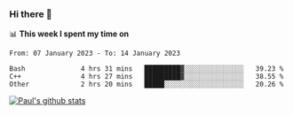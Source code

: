 ### Hi there 👋

📊 **This week I spent my time on**
<!--START_SECTION:waka-->

```text
From: 07 January 2023 - To: 14 January 2023

Bash              4 hrs 31 mins   █████████▓░░░░░░░░░░░░░░░   39.23 %
C++               4 hrs 27 mins   █████████▓░░░░░░░░░░░░░░░   38.55 %
Other             2 hrs 20 mins   █████░░░░░░░░░░░░░░░░░░░░   20.26 %
```

<!--END_SECTION:waka-->


[![Paul's github stats](https://github-readme-stats.vercel.app/api?username=mickeyouyou&theme=dracula&show_icons=true)](https://github.com/anuraghazra/github-readme-stats)
